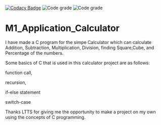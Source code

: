 [![Codacy Badge](https://app.codacy.com/project/badge/Grade/347195fe10ec4698bcae9ad0ffb402e1)](https://www.codacy.com/gh/lokesh23799/M1_Calculator_Application/dashboard?utm_source=github.com&amp;utm_medium=referral&amp;utm_content=lokesh23799/M1_Calculator_Application&amp;utm_campaign=Badge_Grade)
![Code grade](https://api.codiga.io/project/31069/score/svg)
![Code grade](https://api.codiga.io/project/31069/status/svg)
# M1_Application_Calculator
I have made a C program for the simpe Calculator which can calculate Addition, Subtraction, Multiplication, Division, finding Square,Cube, and Percentage of the numbers.

Some basics of C that is used in this calculator project are as follows:

function call,

recursion,

if-else statement

switch-case

Thanks LTTS for giving me the opportunity to make a project on my own using the concepts of C programming.

